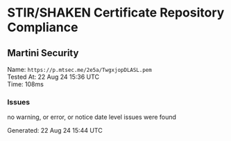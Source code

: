# STIR/SHAKEN Certificate Repository Compliance

## Martini Security

Name: `https://p.mtsec.me/2e5a/TwgxjopDLASL.pem`\
Tested At: 22 Aug 24 15:36 UTC\
Time: 108ms

### Issues

no warning, or error, or notice date level issues were found

Generated: 22 Aug 24 15:44 UTC
